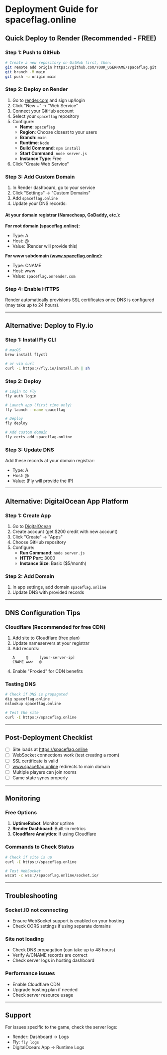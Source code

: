 # Deployment Guide for spaceflag.online

## Quick Deploy to Render (Recommended - FREE)

### Step 1: Push to GitHub

```bash
# Create a new repository on GitHub first, then:
git remote add origin https://github.com/YOUR_USERNAME/spaceflag.git
git branch -M main
git push -u origin main
```

### Step 2: Deploy on Render

1. Go to [render.com](https://render.com) and sign up/login
2. Click "New +" → "Web Service"
3. Connect your GitHub account
4. Select your `spaceflag` repository
5. Configure:
   - **Name**: `spaceflag`
   - **Region**: Choose closest to your users
   - **Branch**: `main`
   - **Runtime**: `Node`
   - **Build Command**: `npm install`
   - **Start Command**: `node server.js`
   - **Instance Type**: Free
6. Click "Create Web Service"

### Step 3: Add Custom Domain

1. In Render dashboard, go to your service
2. Click "Settings" → "Custom Domains"
3. Add `spaceflag.online`
4. Update your DNS records:

#### At your domain registrar (Namecheap, GoDaddy, etc.):

**For root domain (spaceflag.online):**
- Type: A
- Host: @
- Value: (Render will provide this)

**For www subdomain (www.spaceflag.online):**
- Type: CNAME
- Host: www
- Value: `spaceflag.onrender.com`

### Step 4: Enable HTTPS

Render automatically provisions SSL certificates once DNS is configured (may take up to 24 hours).

---

## Alternative: Deploy to Fly.io

### Step 1: Install Fly CLI

```bash
# macOS
brew install flyctl

# or via curl
curl -L https://fly.io/install.sh | sh
```

### Step 2: Deploy

```bash
# Login to Fly
fly auth login

# Launch app (first time only)
fly launch --name spaceflag

# Deploy
fly deploy

# Add custom domain
fly certs add spaceflag.online
```

### Step 3: Update DNS

Add these records at your domain registrar:
- Type: A
- Host: @
- Value: (Fly will provide the IP)

---

## Alternative: DigitalOcean App Platform

### Step 1: Create App

1. Go to [DigitalOcean](https://www.digitalocean.com)
2. Create account (get $200 credit with new account)
3. Click "Create" → "Apps"
4. Choose GitHub repository
5. Configure:
   - **Run Command**: `node server.js`
   - **HTTP Port**: 3000
   - **Instance Size**: Basic ($5/month)

### Step 2: Add Domain

1. In app settings, add domain `spaceflag.online`
2. Update DNS with provided records

---

## DNS Configuration Tips

### Cloudflare (Recommended for free CDN)

1. Add site to Cloudflare (free plan)
2. Update nameservers at your registrar
3. Add records:
   ```
   A     @     [your-server-ip]
   CNAME www   @
   ```
4. Enable "Proxied" for CDN benefits

### Testing DNS

```bash
# Check if DNS is propagated
dig spaceflag.online
nslookup spaceflag.online

# Test the site
curl -I https://spaceflag.online
```

---

## Post-Deployment Checklist

- [ ] Site loads at https://spaceflag.online
- [ ] WebSocket connections work (test creating a room)
- [ ] SSL certificate is valid
- [ ] www.spaceflag.online redirects to main domain
- [ ] Multiple players can join rooms
- [ ] Game state syncs properly

---

## Monitoring

### Free Options

1. **UptimeRobot**: Monitor uptime
2. **Render Dashboard**: Built-in metrics
3. **Cloudflare Analytics**: If using Cloudflare

### Commands to Check Status

```bash
# Check if site is up
curl -I https://spaceflag.online

# Test WebSocket
wscat -c wss://spaceflag.online/socket.io/
```

---

## Troubleshooting

### Socket.IO not connecting
- Ensure WebSocket support is enabled on your hosting
- Check CORS settings if using separate domains

### Site not loading
- Check DNS propagation (can take up to 48 hours)
- Verify A/CNAME records are correct
- Check server logs in hosting dashboard

### Performance issues
- Enable Cloudflare CDN
- Upgrade hosting plan if needed
- Check server resource usage

---

## Support

For issues specific to the game, check the server logs:
- Render: Dashboard → Logs
- Fly: `fly logs`
- DigitalOcean: App → Runtime Logs

